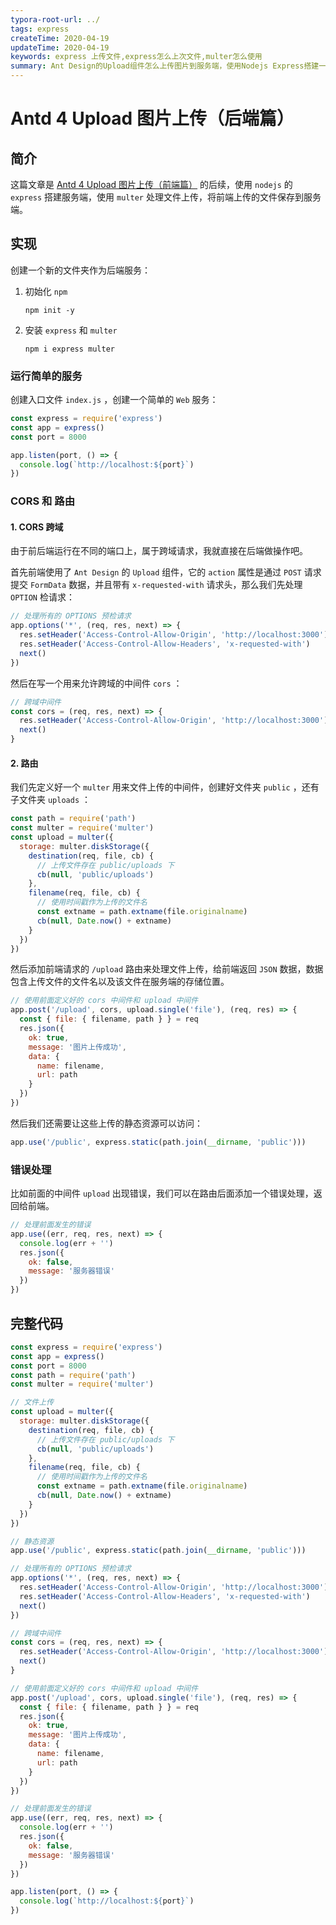 ```yaml
---
typora-root-url: ../
tags: express
createTime: 2020-04-19
updateTime: 2020-04-19
keywords: express 上传文件,express怎么上次文件,multer怎么使用
summary: Ant Design的Upload组件怎么上传图片到服务端，使用Nodejs Express搭建一个服务端。
---
```


# Antd 4 Upload 图片上传（后端篇）

## 简介

这篇文章是 [Antd 4 Upload 图片上传（前端篇）](https://anandzhang.com/posts/frontend/14) 的后续，使用 `nodejs` 的 `express` 搭建服务端，使用 `multer` 处理文件上传，将前端上传的文件保存到服务端。

## 实现

创建一个新的文件夹作为后端服务：

1. 初始化 `npm` 

   ```shell
   npm init -y
   ```

2. 安装 `express` 和 `multer` 

   ```shell
   npm i express multer
   ```

### 运行简单的服务

创建入口文件 `index.js` ，创建一个简单的 `Web` 服务：

```javascript
const express = require('express')
const app = express()
const port = 8000

app.listen(port, () => {
  console.log(`http://localhost:${port}`)
})
```

### CORS 和 路由

#### 1. CORS 跨域

由于前后端运行在不同的端口上，属于跨域请求，我就直接在后端做操作吧。

首先前端使用了 `Ant Design` 的 `Upload` 组件，它的 `action` 属性是通过 `POST` 请求提交 `FormData` 数据，并且带有 `x-requested-with` 请求头，那么我们先处理 `OPTION` 检请求：

```javascript
// 处理所有的 OPTIONS 预检请求
app.options('*', (req, res, next) => {
  res.setHeader('Access-Control-Allow-Origin', 'http://localhost:3000')
  res.setHeader('Access-Control-Allow-Headers', 'x-requested-with')
  next()
})
```

然后在写一个用来允许跨域的中间件 `cors` ：

```javascript
// 跨域中间件
const cors = (req, res, next) => {
  res.setHeader('Access-Control-Allow-Origin', 'http://localhost:3000')
  next()
}
```

#### 2. 路由

我们先定义好一个 `multer` 用来文件上传的中间件，创建好文件夹 `public` ，还有子文件夹 `uploads` ：

```javascript
const path = require('path')
const multer = require('multer')
const upload = multer({
  storage: multer.diskStorage({
    destination(req, file, cb) {
      // 上传文件存在 public/uploads 下
      cb(null, 'public/uploads')
    },
    filename(req, file, cb) {
      // 使用时间戳作为上传的文件名
      const extname = path.extname(file.originalname)
      cb(null, Date.now() + extname)
    }
  })
})
```

然后添加前端请求的 `/upload` 路由来处理文件上传，给前端返回 `JSON` 数据，数据包含上传文件的文件名以及该文件在服务端的存储位置。

```javascript
// 使用前面定义好的 cors 中间件和 upload 中间件
app.post('/upload', cors, upload.single('file'), (req, res) => {
  const { file: { filename, path } } = req
  res.json({
    ok: true,
    message: '图片上传成功',
    data: {
      name: filename,
      url: path
    }
  })
})
```

然后我们还需要让这些上传的静态资源可以访问：

```javascript
app.use('/public', express.static(path.join(__dirname, 'public')))
```

### 错误处理

比如前面的中间件 `upload` 出现错误，我们可以在路由后面添加一个错误处理，返回给前端。

```javascript
// 处理前面发生的错误
app.use((err, req, res, next) => {
  console.log(err + '')
  res.json({
    ok: false,
    message: '服务器错误'
  })
})
```

## 完整代码

```javascript
const express = require('express')
const app = express()
const port = 8000
const path = require('path')
const multer = require('multer')

// 文件上传
const upload = multer({
  storage: multer.diskStorage({
    destination(req, file, cb) {
      // 上传文件存在 public/uploads 下
      cb(null, 'public/uploads')
    },
    filename(req, file, cb) {
      // 使用时间戳作为上传的文件名
      const extname = path.extname(file.originalname)
      cb(null, Date.now() + extname)
    }
  })
})

// 静态资源
app.use('/public', express.static(path.join(__dirname, 'public')))

// 处理所有的 OPTIONS 预检请求
app.options('*', (req, res, next) => {
  res.setHeader('Access-Control-Allow-Origin', 'http://localhost:3000')
  res.setHeader('Access-Control-Allow-Headers', 'x-requested-with')
  next()
})

// 跨域中间件
const cors = (req, res, next) => {
  res.setHeader('Access-Control-Allow-Origin', 'http://localhost:3000')
  next()
}

// 使用前面定义好的 cors 中间件和 upload 中间件
app.post('/upload', cors, upload.single('file'), (req, res) => {
  const { file: { filename, path } } = req
  res.json({
    ok: true,
    message: '图片上传成功',
    data: {
      name: filename,
      url: path
    }
  })
})

// 处理前面发生的错误
app.use((err, req, res, next) => {
  console.log(err + '')
  res.json({
    ok: false,
    message: '服务器错误'
  })
})

app.listen(port, () => {
  console.log(`http://localhost:${port}`)
})
```

